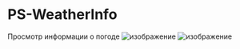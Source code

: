 # PS-WeatherInfo
Просмотр информации о погоде
![изображение](https://github.com/user-attachments/assets/2a55bb0e-8cf5-40eb-8e6e-261aff622e66)
![изображение](https://github.com/user-attachments/assets/263161df-b565-4ec7-8998-e914dc1c0005)

